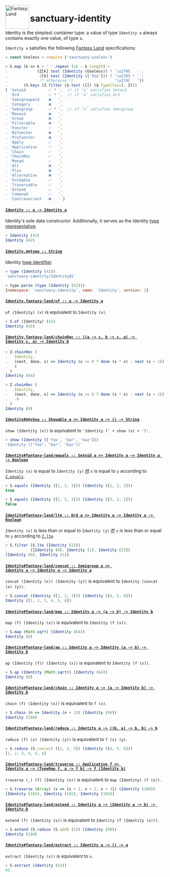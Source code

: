 <a href="https://github.com/fantasyland/fantasy-land"><img alt="Fantasy Land" src="https://raw.githubusercontent.com/fantasyland/fantasy-land/master/logo.png" width="75" height="75" align="left"></a>

# sanctuary-identity

Identity is the simplest container type: a value of type `Identity a`
always contains exactly one value, of type `a`.

`Identity a` satisfies the following [Fantasy Land][] specifications:

```javascript
> const Useless = require ('sanctuary-useless')

> S.map (k => k + ' '.repeat (16 - k.length) +
.             (Z[k].test (Identity (Useless)) ? '\u2705   ' :
.              Z[k].test (Identity (['foo'])) ? '\u2705 * ' :
.              /* otherwise */                  '\u274C   '))
.       (S.keys (Z.filter ($.test ([]) ($.TypeClass), Z)))
[ 'Setoid          ✅ * ',  // if ‘a’ satisfies Setoid
. 'Ord             ✅ * ',  // if ‘a’ satisfies Ord
. 'Semigroupoid    ❌   ',
. 'Category        ❌   ',
. 'Semigroup       ✅ * ',  // if ‘a’ satisfies Semigroup
. 'Monoid          ❌   ',
. 'Group           ❌   ',
. 'Filterable      ❌   ',
. 'Functor         ✅   ',
. 'Bifunctor       ❌   ',
. 'Profunctor      ❌   ',
. 'Apply           ✅   ',
. 'Applicative     ✅   ',
. 'Chain           ✅   ',
. 'ChainRec        ✅   ',
. 'Monad           ✅   ',
. 'Alt             ❌   ',
. 'Plus            ❌   ',
. 'Alternative     ❌   ',
. 'Foldable        ✅   ',
. 'Traversable     ✅   ',
. 'Extend          ✅   ',
. 'Comonad         ✅   ',
. 'Contravariant   ❌   ' ]
```

#### <a name="Identity" href="https://github.com/sanctuary-js/sanctuary-identity/blob/v1.0.0/index.js#L117">`Identity :: a -⁠> Identity a`</a>

Identity's sole data constructor. Additionally, it serves as the
Identity [type representative][].

```javascript
> Identity (42)
Identity (42)
```

#### <a name="Identity.@@type" href="https://github.com/sanctuary-js/sanctuary-identity/blob/v1.0.0/index.js#L141">`Identity.@@type :: String`</a>

Identity [type identifier][].

```javascript
> type (Identity (42))
'sanctuary-identity/Identity@1'

> type.parse (type (Identity (42)))
{namespace: 'sanctuary-identity', name: 'Identity', version: 1}
```

#### <a name="Identity.fantasy-land/of" href="https://github.com/sanctuary-js/sanctuary-identity/blob/v1.0.0/index.js#L154">`Identity.fantasy-land/of :: a -⁠> Identity a`</a>

`of (Identity) (x)` is equivalent to `Identity (x)`.

```javascript
> S.of (Identity) (42)
Identity (42)
```

#### <a name="Identity.fantasy-land/chainRec" href="https://github.com/sanctuary-js/sanctuary-identity/blob/v1.0.0/index.js#L167">`Identity.fantasy-land/chainRec :: ((a -⁠> c, b -⁠> c, a) -⁠> Identity c, a) -⁠> Identity b`</a>

```javascript
> Z.chainRec (
.   Identity,
.   (next, done, x) => Identity (x >= 0 ? done (x * x) : next (x + 1)),
.   8
. )
Identity (64)

> Z.chainRec (
.   Identity,
.   (next, done, x) => Identity (x >= 0 ? done (x * x) : next (x + 1)),
.   -8
. )
Identity (0)
```

#### <a name="Identity.prototype.@@show" href="https://github.com/sanctuary-js/sanctuary-identity/blob/v1.0.0/index.js#L190">`Identity#@@show :: Showable a => Identity a ~> () -⁠> String`</a>

`show (Identity (x))` is equivalent to `'Identity (' + show (x) + ')'`.

```javascript
> show (Identity (['foo', 'bar', 'baz']))
'Identity (["foo", "bar", "baz"])'
```

#### <a name="Identity.prototype.fantasy-land/equals" href="https://github.com/sanctuary-js/sanctuary-identity/blob/v1.0.0/index.js#L202">`Identity#fantasy-land/equals :: Setoid a => Identity a ~> Identity a -⁠> Boolean`</a>

`Identity (x)` is equal to `Identity (y)` [iff][] `x` is equal to `y`
according to [`Z.equals`][].

```javascript
> S.equals (Identity ([1, 2, 3])) (Identity ([1, 2, 3]))
true

> S.equals (Identity ([1, 2, 3])) (Identity ([3, 2, 1]))
false
```

#### <a name="Identity.prototype.fantasy-land/lte" href="https://github.com/sanctuary-js/sanctuary-identity/blob/v1.0.0/index.js#L218">`Identity#fantasy-land/lte :: Ord a => Identity a ~> Identity a -⁠> Boolean`</a>

`Identity (x)` is less than or equal to `Identity (y)` [iff][] `x` is
less than or equal to `y` according to [`Z.lte`][].

```javascript
> S.filter (S.lte (Identity (1)))
.          ([Identity (0), Identity (1), Identity (2)])
[Identity (0), Identity (1)]
```

#### <a name="Identity.prototype.fantasy-land/concat" href="https://github.com/sanctuary-js/sanctuary-identity/blob/v1.0.0/index.js#L232">`Identity#fantasy-land/concat :: Semigroup a => Identity a ~> Identity a -⁠> Identity a`</a>

`concat (Identity (x)) (Identity (y))` is equivalent to
`Identity (concat (x) (y))`.

```javascript
> S.concat (Identity ([1, 2, 3])) (Identity ([4, 5, 6]))
Identity ([1, 2, 3, 4, 5, 6])
```

#### <a name="Identity.prototype.fantasy-land/map" href="https://github.com/sanctuary-js/sanctuary-identity/blob/v1.0.0/index.js#L245">`Identity#fantasy-land/map :: Identity a ~> (a -⁠> b) -⁠> Identity b`</a>

`map (f) (Identity (x))` is equivalent to `Identity (f (x))`.

```javascript
> S.map (Math.sqrt) (Identity (64))
Identity (8)
```

#### <a name="Identity.prototype.fantasy-land/ap" href="https://github.com/sanctuary-js/sanctuary-identity/blob/v1.0.0/index.js#L257">`Identity#fantasy-land/ap :: Identity a ~> Identity (a -⁠> b) -⁠> Identity b`</a>

`ap (Identity (f)) (Identity (x))` is equivalent to `Identity (f (x))`.

```javascript
> S.ap (Identity (Math.sqrt)) (Identity (64))
Identity (8)
```

#### <a name="Identity.prototype.fantasy-land/chain" href="https://github.com/sanctuary-js/sanctuary-identity/blob/v1.0.0/index.js#L269">`Identity#fantasy-land/chain :: Identity a ~> (a -⁠> Identity b) -⁠> Identity b`</a>

`chain (f) (Identity (x))` is equivalent to `f (x)`.

```javascript
> S.chain (n => Identity (n + 1)) (Identity (99))
Identity (100)
```

#### <a name="Identity.prototype.fantasy-land/reduce" href="https://github.com/sanctuary-js/sanctuary-identity/blob/v1.0.0/index.js#L281">`Identity#fantasy-land/reduce :: Identity a ~> ((b, a) -⁠> b, b) -⁠> b`</a>

`reduce (f) (x) (Identity (y))` is equivalent to `f (x) (y)`.

```javascript
> S.reduce (S.concat) ([1, 2, 3]) (Identity ([4, 5, 6]))
[1, 2, 3, 4, 5, 6]
```

#### <a name="Identity.prototype.fantasy-land/traverse" href="https://github.com/sanctuary-js/sanctuary-identity/blob/v1.0.0/index.js#L293">`Identity#fantasy-land/traverse :: Applicative f => Identity a ~> (TypeRep f, a -⁠> f b) -⁠> f (Identity b)`</a>

`traverse (_) (f) (Identity (x))` is equivalent to
`map (Identity) (f (x))`.

```javascript
> S.traverse (Array) (x => [x + 1, x + 2, x + 3]) (Identity (100))
[Identity (101), Identity (102), Identity (103)]
```

#### <a name="Identity.prototype.fantasy-land/extend" href="https://github.com/sanctuary-js/sanctuary-identity/blob/v1.0.0/index.js#L306">`Identity#fantasy-land/extend :: Identity a ~> (Identity a -⁠> b) -⁠> Identity b`</a>

`extend (f) (Identity (x))` is equivalent to
`Identity (f (Identity (x)))`.

```javascript
> S.extend (S.reduce (S.add) (1)) (Identity (99))
Identity (100)
```

#### <a name="Identity.prototype.fantasy-land/extract" href="https://github.com/sanctuary-js/sanctuary-identity/blob/v1.0.0/index.js#L319">`Identity#fantasy-land/extract :: Identity a ~> () -⁠> a`</a>

`extract (Identity (x))` is equivalent to `x`.

```javascript
> S.extract (Identity (42))
42
```

[Fantasy Land]:             https://github.com/fantasyland/fantasy-land/tree/v3.5.0
[`Z.equals`]:               https://github.com/sanctuary-js/sanctuary-type-classes/tree/v9.0.0#equals
[`Z.lte`]:                  https://github.com/sanctuary-js/sanctuary-type-classes/tree/v9.0.0#lte
[iff]:                      https://en.wikipedia.org/wiki/If_and_only_if
[type identifier]:          https://github.com/sanctuary-js/sanctuary-type-identifiers/tree/v2.0.1
[type representative]:      https://github.com/fantasyland/fantasy-land/tree/v3.5.0#type-representatives
